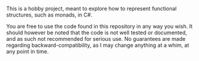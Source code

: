 This is a hobby project, meant to explore how to represent functional structures, such as monads, in C#.

You are free to use the code found in this repository in any way you wish. It should however be noted that the code is not well tested or documented, and as such not recommended for serious use. No guarantees are made regarding backward-compatibility, as I may change anything at a whim, at any point in time.